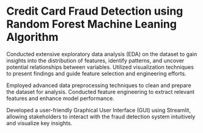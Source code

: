 # Credit Card Fraud Detection using Random Forest Machine Leaning Algorithm


Conducted extensive exploratory data analysis (EDA) on the dataset to gain insights into the distribution of features, identify patterns, and uncover potential relationships between variables.
Utilized visualization techniques to present findings and guide feature selection and engineering efforts.

 Employed advanced data preprocessing techniques to clean and prepare the dataset for analysis. Conducted feature engineering to extract relevant features and enhance model performance.

 Developed a user-friendly Graphical User Interface (GUI) using Streamlit, allowing stakeholders to interact with the fraud detection system intuitively and visualize key insights.

